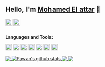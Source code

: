 ## Hello, I'm [Mohamed El attar](https://www.linkedin.com/in/mohamed-el-attar/) 👋

<a href="https://www.linkedin.com/in/mohamed-el-attar/">
  <img align="left" alt="Mohamed El attar's Linkdein" width="22px" src="https://cdn.jsdelivr.net/npm/simple-icons@v3/icons/linkedin.svg" />
</a>
<a href="https://github.com/Mohamadelattar">
  <img align="left" alt="Mohamed El attar's Github" width="22px" src="https://cdn.jsdelivr.net/npm/simple-icons@v3/icons/github.svg" />
</a>
<br/>
<br/>



**Languages and Tools:**  

<code><img height="20" src="https://dwglogo.com/wp-content/uploads/2017/12/Spring_Framework_logo_01.png"></code>
<code><img height="20" src="https://user-images.githubusercontent.com/33158051/103466606-760a4000-4d14-11eb-9941-2f3d00371471.png"></code>
<code><img height="20" src="https://www.ictcg.com/wp-content/uploads/2021/02/f1eaa7278f64e27128e062a3de918265.png"></code>
<code><img height="20" src="https://upload.wikimedia.org/wikipedia/commons/thumb/c/cf/Angular_full_color_logo.svg/langfr-220px-Angular_full_color_logo.svg.png"></code>
<code><img height="20" src="https://upload.wikimedia.org/wikipedia/commons/thumb/4/4c/Typescript_logo_2020.svg/1200px-Typescript_logo_2020.svg.png"></code>
<code><img height="20" src="https://upload.wikimedia.org/wikipedia/commons/thumb/9/9a/Laravel.svg/1200px-Laravel.svg.png"></code>
<code><img height="20" src="https://upload.wikimedia.org/wikipedia/commons/thumb/3/31/Webysther_20160423_-_Elephpant.svg/1280px-Webysther_20160423_-_Elephpant.svg.png"></code>      

<a href="https://github.com/Mohamadelattar">
  <img align="center" src="https://github-readme-stats.vercel.app/api/top-langs/?username=Mohamadelattar&theme=light&hide_langs_below=1" />
</a>
<a href="https://github.com/Mohamadelattar">
 <img align="center" src="https://github-readme-stats.vercel.app/api?username=Mohamadelattar&show_icons=true&theme=light&line_height=27" alt="Pawan's github stats"/>
</a>
<a href="https://github.com/Mohamadelattar/RDV-Agence">
  <img align="center" src="https://github-readme-stats.vercel.app/api/pin/?username=Mohamadelattar&repo=RDV-Agence&theme=light" />

</a>
<a href="https://github.com/iampawan/VelocityX">
 <img align="center" src="https://github-readme-stats.vercel.app/api/pin/?username=Mohamadelattar&repo=earncode&theme=light" />
</a>

 

